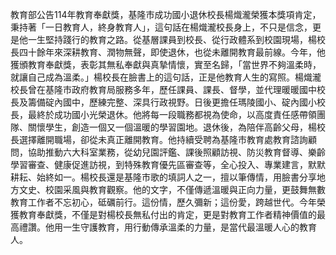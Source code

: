 教育部公告114年教育奉獻獎，基隆市成功國小退休校長楊熾瀧榮獲本獎項肯定，秉持著「一日教育人，終身教育人」，這句話在楊熾瀧校長身上，不只是信念，更是他一生堅持踐行的教育之路。從基層課員到校長、從行政體系到校園現場，楊校長四十餘年來深耕教育、潤物無聲，即使退休，也從未離開教育最前線。今年，他獲頒教育奉獻獎，表彰其無私奉獻與真摯情懷，實至名歸，「當世界不夠溫柔時，就讓自己成為溫柔。」楊校長在臉書上的這句話，正是他教育人生的寫照。楊熾瀧校長曾在基隆市政府教育局服務多年，歷任課員、課長、督學，並代理暖暖國中校長及籌備碇內國中，歷練完整、深具行政視野。日後更擔任瑪陵國小、碇內國小校長，最終於成功國小光榮退休。他將每一段職務都視為使命，以高度責任感帶領團隊、關懷學生，創造一個又一個溫暖的學習園地。退休後，為陪伴高齡父母，楊校長選擇離開職場，卻從未真正離開教育。他持續受聘為基隆市教育處教育諮詢顧問，協助推動六大科室業務，從幼兒園評鑑、課後照顧訪視、防災教育督導、樂齡學習審查、健康促進訪視，到特殊教育優先區審查等，全心投入、專業建言，默默耕耘、始終如一。楊校長還是基隆市歌的填詞人之一，擅以筆傳情，用臉書分享地方文史、校園采風與教育觀察。他的文字，不僅傳遞溫暖與正向力量，更鼓舞無數教育工作者不忘初心，砥礪前行。這份情，歷久彌新；這份愛，跨越世代。今年榮獲教育奉獻獎，不僅是對楊校長無私付出的肯定，更是對教育工作者精神價值的最高禮讚。他用一生守護教育，用行動傳承溫柔的力量，是當代最溫暖人心的教育人。